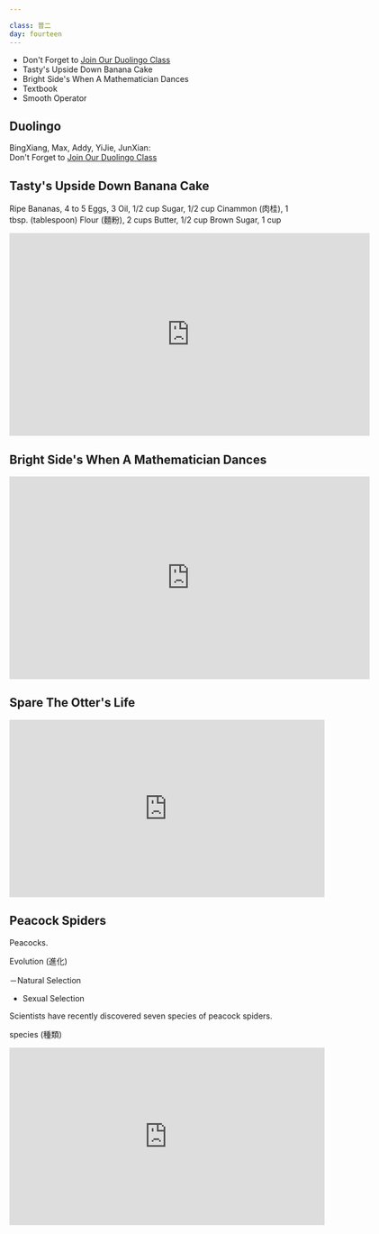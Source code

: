 ```yaml
---

class: 普二
day: fourteen
---
```


- Don't Forget to [Join Our Duolingo Class](https://www.duolingo.com/o/szejgv)
- Tasty's Upside Down Banana Cake
- Bright Side's When A Mathematician Dances
- Textbook
- Smooth Operator


## Duolingo

BingXiang, Max, Addy, YiJie, JunXian:  
Don't Forget to [Join Our Duolingo Class](https://www.duolingo.com/o/szejgv)

## Tasty's Upside Down Banana Cake

Ripe Bananas, 4 to 5
Eggs, 3
Oil, 1/2 cup
Sugar, 1/2 cup
Cinammon (肉桂), 1 tbsp. (tablespoon)
Flour (麵粉), 2 cups
Butter, 1/2 cup
Brown Sugar, 1 cup
<iframe width="640" height="360" src="https://www.youtube.com/embed/VNcHNtadhK4" frameborder="0" allowfullscreen></iframe>

## Bright Side's When A Mathematician Dances

<iframe width="640" height="360" src="https://www.youtube.com/embed/sOK4q4OcEQc" frameborder="0" allowfullscreen></iframe>

## Spare The Otter's Life

<iframe src="https://www.facebook.com/plugins/video.php?href=https%3A%2F%2Fwww.facebook.com%2FAreirconeltigre%2Fvideos%2Fvb.839717546088792%2F1097739870286557%2F%3Ftype%3D3&show_text=0&width=560" width="560" height="315" style="border:none;overflow:hidden" scrolling="no" frameborder="0" allowTransparency="true" allowFullScreen="true"></iframe>


## Peacock Spiders


Peacocks.

Evolution (進化)

－Natural Selection
- Sexual Selection

Scientists have recently discovered seven species of peacock spiders.

species (種類)

<iframe src="https://www.facebook.com/plugins/video.php?href=https%3A%2F%2Fwww.facebook.com%2Fajplusenglish%2Fvideos%2Fvb.407570359384477%2F739120376229472%2F%3Ftype%3D3&show_text=0&width=560" width="560" height="315" style="border:none;overflow:hidden" scrolling="no" frameborder="0" allowTransparency="true" allowFullScreen="true"></iframe>

